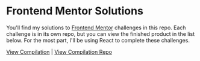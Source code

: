 # Frontend Mentor Solutions
You'll find my solutions to [Frontend Mentor](https://www.frontendmentor.io/) challenges in this repo. Each challenge is in its own repo, but you can view the finished product in the list below. For the most part, I'll be using React to complete these challenges.

[View Compilation](https://agitated-lewin-aa41a1.netlify.app/) | [View Compilation Repo](https://github.com/msunji/fe-mentor-compilation)